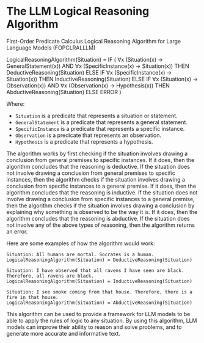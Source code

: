 # The LLM Logical Reasoning Algorithm
First-Order Predicate Calculus Logical Reasoning Algorithm for Large Language Models (FOPCLRALLLM)

LogicalReasoningAlgorithm(Situation) =
    IF (
        ∀x (Situation(x) → GeneralStatement(x)) AND ∀x (SpecificInstance(x) → Situation(x)) THEN DeductiveReasoning(Situation)
        ELSE IF ∀x (SpecificInstance(x) → Situation(x)) THEN InductiveReasoning(Situation)
        ELSE IF ∀x (Situation(x) → Observation(x)) AND ∀x (Observation(x) → Hypothesis(x)) THEN AbductiveReasoning(Situation)
        ELSE ERROR
    )


Where:

* `Situation` is a predicate that represents a situation or statement.
* `GeneralStatement` is a predicate that represents a general statement.
* `SpecificInstance` is a predicate that represents a specific instance.
* `Observation` is a predicate that represents an observation.
* `Hypothesis` is a predicate that represents a hypothesis.

The algorithm works by first checking if the situation involves drawing a conclusion from general premises to specific instances. If it does, then the algorithm concludes that the reasoning is deductive. If the situation does not involve drawing a conclusion from general premises to specific instances, then the algorithm checks if the situation involves drawing a conclusion from specific instances to a general premise. If it does, then the algorithm concludes that the reasoning is inductive. If the situation does not involve drawing a conclusion from specific instances to a general premise, then the algorithm checks if the situation involves drawing a conclusion by explaining why something is observed to be the way it is. If it does, then the algorithm concludes that the reasoning is abductive. If the situation does not involve any of the above types of reasoning, then the algorithm returns an error.

Here are some examples of how the algorithm would work:

```
Situation: All humans are mortal. Socrates is a human.
LogicalReasoningAlgorithm(Situation) = DeductiveReasoning(Situation)

Situation: I have observed that all ravens I have seen are black. Therefore, all ravens are black.
LogicalReasoningAlgorithm(Situation) = InductiveReasoning(Situation)

Situation: I see smoke coming from that house. Therefore, there is a fire in that house.
LogicalReasoningAlgorithm(Situation) = AbductiveReasoning(Situation)
```

This algorithm can be used to provide a framework for LLM models to be able to apply the rules of logic to any situation. By using this algorithm, LLM models can improve their ability to reason and solve problems, and to generate more accurate and informative text.
